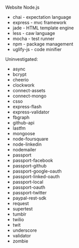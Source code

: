 Website Node.js
  
* chai - expectation language
* express - mvc framework
* jade - HTML template engine
* less - caw language  
* mocha - test runner
* npm - package management
* uglify-js - code minifier

Uninvestigated:
* async
* bcrypt
* cheerio
* clockwork
* connect-assets
* connect-mongo
* csso
* express-flash
* express-validator
* fbgraph
* github-api
* lastfm
* mongoose
* node-foursquare
* node-linkedin
* nodemailer
* passport
* passport-facebook
* passport-github
* passport-google-oauth
* passport-linked-oauth
* passport-local
* passport-oauth
* passport-twitter
* paypal-rest-sdk
* request
* supertest
* tumblr
* twilio
* twit
* underscore
* validator
* zombie
